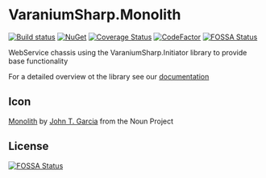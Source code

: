 # VaraniumSharp.Monolith

[![Build status](https://ci.appveyor.com/api/projects/status/n8789i2iha2r38pt/branch/master?svg=true)](https://ci.appveyor.com/project/DeadlyEmbrace/varaniumsharp-monolith/branch/master)
[![NuGet](https://img.shields.io/nuget/v/VaraniumSharp.Monolith.svg)](https://www.nuget.org/packages/VaraniumSharp.Monolith)
[![Coverage Status](https://coveralls.io/repos/github/NinetailLabs/VaraniumSharp.Monolith/badge.svg?branch=master)](https://coveralls.io/github/NinetailLabs/VaraniumSharp.Monolith?branch=master)
[![CodeFactor](https://www.codefactor.io/repository/github/ninetaillabs/varaniumsharp.monolith/badge)](https://www.codefactor.io/repository/github/ninetaillabs/varaniumsharp.monolith)
[![FOSSA Status](https://app.fossa.io/api/projects/git%2Bgithub.com%2FNinetailLabs%2FVaraniumSharp.Monolith.svg?type=shield)](https://app.fossa.io/projects/git%2Bgithub.com%2FNinetailLabs%2FVaraniumSharp.Monolith?ref=badge_shield)

WebService chassis using the VaraniumSharp.Initiator library to provide base functionality

For a detailed overview ot the library see our [documentation](https://ninetaillabs.github.io/VaraniumSharp.Monolith/index.html)

## Icon
[Monolith](https://thenounproject.com/search/?q=monolith&i=242785) by [John T. Garcia](https://thenounproject.com/tongal/) from the Noun Project

## License
[![FOSSA Status](https://app.fossa.io/api/projects/git%2Bgithub.com%2FNinetailLabs%2FVaraniumSharp.Monolith.svg?type=large)](https://app.fossa.io/projects/git%2Bgithub.com%2FNinetailLabs%2FVaraniumSharp.Monolith?ref=badge_large)